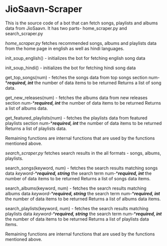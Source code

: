 # JioSaavn-Scraper
This is the source code of a bot that can fetch songs, playlists and albums data from JioSaavn. 
It has two parts- home_scraper.py and search_scraper.py

*home_scraper.py* fetches recommended songs, albums and playlists data from the home page in english as well as hindi languages.



init_soup_english() - initializes the bot for fetching english song data


init_soup_hindi() - initializes the bot for fetching hindi song data


get_top_songs(num) - fetches the songs data from top songs section
    num-****required, int***
      the number of data items to be returned
    Returns a list of song data.


get_new_releases(num) - fetches the albums data from new releases section
    num-****required, int***
      the number of data items to be returned
    Returns a list of albums data.


get_featured_playlists(num) - fetches the playlists data from featured playlists section
    num-****required, int***
      the number of data items to be returned
    Returns a list of playlists data.


Remaining functions are internal functions that are used by the functions mentioned above.





*search_scraper.py* fetches search results in the all formats - songs, albums, playlists.


search_songs(keyword, num) - fetches the search results matching songs data
    *keyword*-****required, string***
      the search term
    num-****required, int***
      the number of data items to be returned
    Returns a list of songs data items.


search_albums(keyword, num) - fetches the search results matching albums data
    *keyword*-****required, string***
      the search term
    num-****required, int***
      the number of data items to be returned
    Returns a list of albums data items.


search_playlists(keyword, num) - fetches the search results matching playlists data
    *keyword*-****required, string***
      the search term
    num-****required, int***
      the number of data items to be returned
    Returns a list of playlists data items.


Remaining functions are internal functions that are used by the functions mentioned above.

